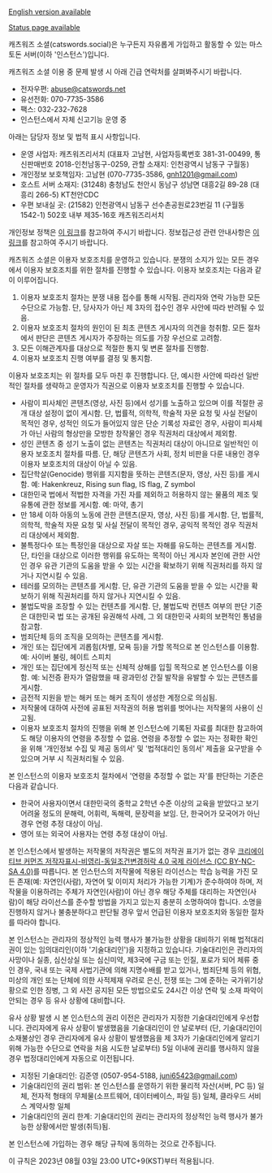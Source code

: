 [English version available](site_extended_description_EN.md)

[Status page available](https://catswordssocialstatus-1689258553522.site24x7statusiq.com/)

캐츠워즈 소셜(catswords.social)은 누구든지 자유롭게 가입하고 활동할 수 있는 마스토돈 서버(이하 '인스턴스')입니다.

캐츠워즈 소셜 이용 중 문제 발생 시 아래 긴급 연락처를 살펴봐주시기 바랍니다.

* 전자우편: abuse@catswords.net
* 유선전화: 070-7735-3586
* 팩스: 032-232-7628
* 인스턴스에서 자체 신고기능 운영 중

아래는 담당자 정보 및 법적 표시 사항입니다.

* 운영 사업자: 캐츠워즈리서치 (대표자 고남현, 사업자등록번호 381-31-00499, 통신판매번호 2018-인천남동구-0259, 관할 소재지: 인천광역시 남동구 구월동)
* 개인정보 보호책임자: 고남현 (070-7735-3586, gnh1201@gmail.com)
* 호스트 서버 소재지: (31248) 충청남도 천안시 동남구 성남면 대흥2길 89-28 (대흥리 266-5) KT천안CDC
* 우편 보내실 곳: (21582) 인천광역시 남동구 선수촌공원로23번길 11 (구월동 1542-1) 502호 내부 제35-16호 캐츠워즈리서치

개인정보 정책은 [이 링크](site_terms.md)를 참고하여 주시기 바랍니다. 정보접근성 관련 안내사항은 [이 링크](accessibility.md)를 참고하여 주시기 바랍니다.

캐츠워즈 소셜은 이용자 보호조치를 운영하고 있습니다. 분쟁의 소지가 있는 모든 경우에서 이용자 보호조치를 위한 절차를 진행할 수 있습니다. 이용자 보호조치는 다음과 같이 이루어집니다.

1. 이용자 보호조치 절차는 분쟁 내용 접수를 통해 시작됨. 관리자와 연락 가능한 모든 수단으로 가능함. 단, 당사자가 아닌 제 3자의 접수인 경우 사안에 따라 반려될 수 있음.
2. 이용자 보호조치 절차의 원인이 된 최초 콘텐츠 게시자의 의견을 청취함. 모든 절차에서 판단은 콘텐츠 게시자가 주장하는 의도를 가장 우선으로 고려함.
3. 모든 이해관계자를 대상으로 적절한 통지 및 변론 절차를 진행함.
4. 이용자 보호조치 진행 여부를 결정 및 통지함.

이용자 보호조치는 위 절차를 모두 마친 후 진행합니다. 단, 예시한 사안에 따라선 일반적인 절차를 생략하고 운영자가 직권으로 이용자 보호조치를 진행할 수 있습니다.

* 사람이 피사체인 콘텐츠(영상, 사진 등)에서 성기를 노출하고 있으며 이를 적절한 공개 대상 설정이 없이 게시함. 단, 법률적, 의학적, 학술적 자문 요청 및 사실 전달이 목적인 경우, 성적인 의도가 들어있지 않은 단순 기록성 자료인 경우, 사람이 피사체가 아닌 사람의 형상만을 모방한 창작물인 경우 직권처리 대상에서 제외함.
* 성인 콘텐츠 중 성기 노출이 없는 콘텐츠는 직권처리 대상이 아니므로 일반적인 이용자 보호조치 절차를 따름. 단, 해당 콘텐츠가 사회, 정치 비판을 다룬 내용인 경우 이용자 보호조치의 대상이 아닐 수 있음.
* 집단학살(Genocide) 행위를 지지함을 뜻하는 콘텐츠(문자, 영상, 사진 등)를 게시함. 예: Hakenkreuz, Rising sun flag, IS flag, Z symbol
* 대한민국 법에서 적법한 자격을 가진 자를 제외하고 허용하지 않는 물품의 제조 및 유통에 관한 정보를 게시함. 예: 마약, 총기
* 만 18세 이하 아동의 노동에 관한 콘텐츠(문자, 영상, 사진 등)를 게시함. 단, 법률적, 의학적, 학술적 자문 요청 및 사실 전달이 목적인 경우, 공익적 목적인 경우 직권처리 대상에서 제외함.
* 불특정다수 또는 특정인을 대상으로 자살 또는 자해를 유도하는 콘텐츠를 게시함. 단, 타인을 대상으로 이러한 행위를 유도하는 목적이 아닌 게시자 본인에 관한 사안인 경우 유관 기관의 도움을 받을 수 있는 시간을 확보하기 위해 직권처리를 하지 않거나 지연시킬 수 있음.
* 테러를 모의하는 콘텐츠를 게시함. 단, 유관 기관의 도움을 받을 수 있는 시간을 확보하기 위해 직권처리를 하지 않거나 지연시킬 수 있음.
* 불법도박을 조장할 수 있는 컨텐츠를 게시함. 단, 불법도박 컨텐츠 여부의 판단 기준은 대한민국 법 또는 공개된 유권해석 사례, 그 외 대한민국 사회의 보편적인 통념을 참고함.
* 범죄단체 등의 조직을 모의하는 콘텐츠를 게시함.
* 개인 또는 집단에게 괴롭힘(차별, 모욕 등)을 가할 목적으로 본 인스턴스를 이용함. 예: 사이버 불링, 헤이트 스피치
* 개인 또는 집단에게 정신적 또는 신체적 상해를 입힐 목적으로 본 인스턴스를 이용함. 예: 뇌전증 환자가 열람했을 때 광과민성 간질 발작을 유발할 수 있는 콘텐츠를 게시함.
* 금전적 지원을 받는 해커 또는 해커 조직이 생성한 계정으로 의심됨.
* 저작물에 대하여 사전에 공표된 저작권의 허용 범위를 벗어나는 저작물의 사용이 신고됨.
* 이용자 보호조치 절차의 진행을 위해 본 인스턴스에 기록된 자료를 최대한 참고하여도 해당 이용자의 연령을 추정할 수 없음. 연령을 추정할 수 없는 자는 정확한 확인을 위해 '개인정보 수집 및 제공 동의서' 및 '법적대리인 동의서' 제출을 요구받을 수 있으며 거부 시 직권처리될 수 있음.

본 인스턴스의 이용자 보호조치 절차에서 '연령을 추정할 수 없는 자'를 판단하는 기준은 다음과 같습니다.

* 한국어 사용자이면서 대한민국의 중학교 2학년 수준 이상의 교육을 받았다고 보기 어려울 정도의 문해력, 어휘력, 독해력, 문장력을 보임. 단, 한국어가 모국어가 아닌 경우 연령 추정 대상이 아님.
* 영어 또는 외국어 사용자는 연령 추정 대상이 아님.

본 인스턴스에서 발생하는 저작물의 저작권은 별도의 저작권 표기가 없는 경우 [크리에이티브 커먼즈 저작자표시-비영리-동일조건변경허락 4.0 국제 라이선스 (CC BY-NC-SA 4.0)](https://creativecommons.org/licenses/by-nc-sa/4.0/)를 따릅니다. 본 인스턴스의 저작물에 적용된 라이선스는 학습 능력을 가진 모든 존재(예: 자연인(사람), 자연어 및 이미지 처리가 가능한 기계)가 준수하여야 하며, 저작물을 이용하려는 주체가 자연인(사람)이 아닌 경우 해당 주체를 대리하는 자연인(사람)이 해당 라이선스를 준수할 방법을 가지고 있는지 충분히 소명하여야 합니다. 소명을 진행하지 않거나 불충분하다고 판단될 경우 앞서 언급된 이용자 보호조치와 동일한 절차를 따라야 합니다.

본 인스턴스는 관리자의 정상적인 능력 행사가 불가능한 상황을 대비하기 위해 법적대리권이 있는 임의대리인(이하 '기술대리인')을 지정하고 있습니다. 기술대리인은 관리자의 사망이나 실종, 심신상실 또는 심신미약, 제3국에 구금 또는 인질, 포로가 되어 체류 중인 경우, 국내 또는 국제 사법기관에 의해 지명수배를 받고 있거나, 범죄단체 등의 위협, 미상의 개인 또는 단체에 의한 사적제재 우려로 은신, 전쟁 또는 그에 준하는 국가위기상황으로 인한 징병, 그 외 사전 공지된 모든 방법으로도 24시간 이상 연락 및 소재 파악이 안되는 경우 등 유사 상황에 대비합니다.

유사 상황 발생 시 본 인스턴스의 권리 이전은 관리자가 지정한 기술대리인에게 우선합니다. 관리자에게 유사 상황이 발생했음을 기술대리인이 안 날로부터 (단, 기술대리인이 소재불상인 경우 관리자에게 유사 상황이 발생했음을 제 3자가 기술대리인에게 알리기 위해 가능한 수단으로 연락을 처음 시도한 날로부터) 5일 이내에 권리를 행사하지 않을 경우 법정대리인에게 자동으로 이전됩니다.

* 지정된 기술대리인: 김준영 (0507-954-5188, juni65423@gmail.com)
* 기술대리인의 권리 범위: 본 인스턴스를 운영하기 위한 물리적 자산(서버, PC 등) 일체, 전자적 형태의 무체물(소프트웨어, 데이터베이스, 파일 등) 일체, 클라우드 서비스 계약사항 일체
* 기술대리인의 권리 한계: 기술대리인의 권리는 관리자의 정상적인 능력 행사가 불가능한 상황에서만 발생(취득)됨.

본 인스턴스에 가입하는 경우 해당 규칙에 동의하는 것으로 간주됩니다.

이 규칙은 2023년 08월 03일 23:00 UTC+9(KST)부터 적용됩니다.
